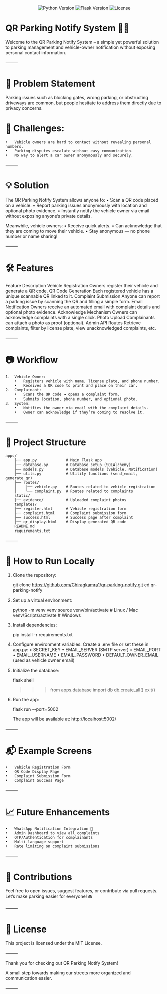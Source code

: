 <p align="center">
  <img src="https://img.shields.io/badge/Python-3.10+-blue.svg" alt="Python Version">
  <img src="https://img.shields.io/badge/Flask-2.3+-green.svg" alt="Flask Version">
  <img src="https://img.shields.io/badge/License-MIT-lightgrey.svg" alt="License">
</p>

# QR Parking Notify System 🚗🔔

Welcome to the QR Parking Notify System – a simple yet powerful solution to parking management and vehicle-owner notification without exposing personal contact information.

⸻

# 🚗 Problem Statement

Parking issues such as blocking gates, wrong parking, or obstructing driveways are common, but people hesitate to address them directly due to privacy concerns.

# 🔵 Challenges:
	•	Vehicle owners are hard to contact without revealing personal numbers.
	•	Parking disputes escalate without easy communication.
	•	No way to alert a car owner anonymously and securely.

⸻

# 💡 Solution

The QR Parking Notify System allows anyone to:
	•	Scan a QR code placed on a vehicle.
	•	Report parking issues anonymously with location and optional photo evidence.
	•	Instantly notify the vehicle owner via email without exposing anyone’s private details.

Meanwhile, vehicle owners:
	•	Receive quick alerts.
	•	Can acknowledge that they are coming to move their vehicle.
	•	Stay anonymous — no phone number or name sharing!

⸻

# 🛠️ Features

Feature	Description
Vehicle Registration	Owners register their vehicle and generate a QR code.
QR Code Generation	Each registered vehicle has a unique scannable QR linked to it.
Complaint Submission	Anyone can report a parking issue by scanning the QR and filling a simple form.
Email Notification	Owners receive an automated email with complaint details and optional photo evidence.
Acknowledge Mechanism	Owners can acknowledge complaints with a single click.
Photo Upload	Complainants can attach a photo as proof (optional).
Admin API Routes	Retrieve complaints, filter by license plate, view unacknowledged complaints, etc.



⸻

# 📷 Workflow
	1.	Vehicle Owner:
	    •	Registers vehicle with name, license plate, and phone number.
	    •	Receives a QR code to print and place on their car.
	2.	Complainant:
	    •	Scans the QR code → opens a complaint form.
	    •	Submits location, phone number, and optional photo.
	3.	System:
	    •	Notifies the owner via email with the complaint details.
	    •	Owner can acknowledge if they’re coming to resolve it.

⸻

# 🧩 Project Structure

	apps/
		├── app.py             # Main Flask app
		├── database.py        # Database setup (SQLAlchemy)
		├── models.py          # Database models (Vehicle, Notification)
		├── utils.py           # Utility functions (send_email, generate_qr)
		├── routes/
		│    ├── vehicle.py    # Routes related to vehicle registration
		│    └── complaint.py  # Routes related to complaints
		static/
		├── evidence/          # Uploaded complaint photos
		templates/
		├── register.html      # Vehicle registration form
		├── complaint.html     # Complaint submission form
		├── success.html       # Success page after complaint
		├── qr_display.html    # Display generated QR code
		README.md
		requirements.txt



⸻

# 🚀 How to Run Locally
1.	Clone the repository:

	git clone https://github.com/Chiragkamra1/qr-parking-notify.git
	cd qr-parking-notify


2.	Set up a virtual environment:

	python -m venv venv
	source venv/bin/activate    # Linux / Mac
	venv\Scripts\activate       # Windows


3.	Install dependencies:

	pip install -r requirements.txt


4.	Configure environment variables:
	Create a .env file or set these in app.py:
		•	SECRET_KEY
		•	EMAIL_SERVER (SMTP server)
		•	EMAIL_PORT
		•	EMAIL_USERNAME
		•	EMAIL_PASSWORD
		•	DEFAULT_OWNER_EMAIL (used as vehicle owner email)

5.	Initialize the database:

    flask shell
    >>> from apps.database import db
    >>> db.create_all()
    >>> exit()


6.	Run the app:

	flask run --port=5002

	The app will be available at: http://localhost:5002/

⸻

# 📬 Example Screens
	•	Vehicle Registration Form
	•	QR Code Display Page
	•	Complaint Submission Form
	•	Complaint Success Page

⸻

# 📈 Future Enhancements
	•	WhatsApp Notification Integration 📱
	•	Admin Dashboard to view all complaints
	•	OTP/Authentication for complainants
	•	Multi-language support
	•	Rate limiting on complaint submissions

⸻

# 🤝 Contributions

Feel free to open issues, suggest features, or contribute via pull requests.
Let’s make parking easier for everyone! 🚘

⸻

# 📜 License

This project is licensed under the MIT License.

⸻

Thank you for checking out QR Parking Notify System!

A small step towards making our streets more organized and communication easier.

⸻
